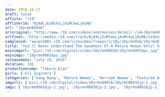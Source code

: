 ```yaml
---
date: 2018-10-27
draft: false
affsite: "r18"
afflinkr18: "NjA4LjEuMS4xLjAuMC4wLjAuMA"
url: "18yrmn00016"
urloriginal: "http://www.r18.com/videos/vod/movies/detail/-/id=18yrmn00016"
urlfinal: "http://media.r18.com/track/NjA4LjEuMS4xLjAuMC4wLjAuMA/videos/vod/movies/detail/-/id=18yrmn00016"
samplevid: "awspv3001.r18.com/litevideo/freepv/1/18y/18yrmn016/18yrmn016_dmb_w.mp4"
title: "You'll Never Understand The Goodness Of A Mature Woman Until You Fuck Her Eri Sugihara"
mainimgurl: "pics.r18.com/digital/video/18yrmn00016/18yrmn00016ps.jpg"
mainimgs: "18yrmn00016ps.jpg"
releasedate: "July 29, 2016"
duration: 106
productioncomp: "Takara Eizo"
girls: ['Eri Sugihara']
categories: ['Gang Bang', 'Mature Woman', 'Married Woman', 'Featured Actress', 'Hi-Def']
imgurls: ['pics.r18.com/digital/video/18yrmn00016/18yrmn00016jp-1.jpg', 'pics.r18.com/digital/video/18yrmn00016/18yrmn00016jp-2.jpg', 'pics.r18.com/digital/video/18yrmn00016/18yrmn00016jp-3.jpg', 'pics.r18.com/digital/video/18yrmn00016/18yrmn00016jp-4.jpg', 'pics.r18.com/digital/video/18yrmn00016/18yrmn00016jp-5.jpg', 'pics.r18.com/digital/video/18yrmn00016/18yrmn00016jp-6.jpg', 'pics.r18.com/digital/video/18yrmn00016/18yrmn00016jp-7.jpg', 'pics.r18.com/digital/video/18yrmn00016/18yrmn00016jp-8.jpg', 'pics.r18.com/digital/video/18yrmn00016/18yrmn00016jp-9.jpg', 'pics.r18.com/digital/video/18yrmn00016/18yrmn00016jp-10.jpg', 'pics.r18.com/digital/video/18yrmn00016/18yrmn00016jp-11.jpg', 'pics.r18.com/digital/video/18yrmn00016/18yrmn00016jp-12.jpg', 'pics.r18.com/digital/video/18yrmn00016/18yrmn00016jp-13.jpg', 'pics.r18.com/digital/video/18yrmn00016/18yrmn00016jp-14.jpg', 'pics.r18.com/digital/video/18yrmn00016/18yrmn00016jp-15.jpg', 'pics.r18.com/digital/video/18yrmn00016/18yrmn00016jp-16.jpg', 'pics.r18.com/digital/video/18yrmn00016/18yrmn00016jp-17.jpg', 'pics.r18.com/digital/video/18yrmn00016/18yrmn00016jp-18.jpg', 'pics.r18.com/digital/video/18yrmn00016/18yrmn00016jp-19.jpg', 'pics.r18.com/digital/video/18yrmn00016/18yrmn00016jp-20.jpg']
imgs: ['18yrmn00016jp-1.jpg', '18yrmn00016jp-2.jpg', '18yrmn00016jp-3.jpg', '18yrmn00016jp-4.jpg', '18yrmn00016jp-5.jpg', '18yrmn00016jp-6.jpg', '18yrmn00016jp-7.jpg', '18yrmn00016jp-8.jpg', '18yrmn00016jp-9.jpg', '18yrmn00016jp-10.jpg', '18yrmn00016jp-11.jpg', '18yrmn00016jp-12.jpg', '18yrmn00016jp-13.jpg', '18yrmn00016jp-14.jpg', '18yrmn00016jp-15.jpg', '18yrmn00016jp-16.jpg', '18yrmn00016jp-17.jpg', '18yrmn00016jp-18.jpg', '18yrmn00016jp-19.jpg', '18yrmn00016jp-20.jpg']
---
```

